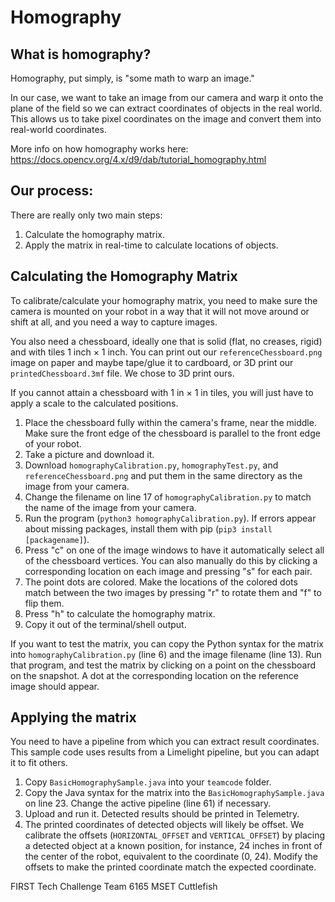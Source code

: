 # Homography

## What is homography?
Homography, put simply, is "some math to warp an image."

In our case, we want to take an image from our camera and warp it onto the plane of the field so we can extract coordinates of objects in the real world. This allows us to take pixel coordinates on the image and convert them into real-world coordinates.

More info on how homography works here: https://docs.opencv.org/4.x/d9/dab/tutorial_homography.html

## Our process:
There are really only two main steps:
1. Calculate the homography matrix.
2. Apply the matrix in real-time to calculate locations of objects.

## Calculating the Homography Matrix
To calibrate/calculate your homography matrix, you need to make sure the camera is mounted on your robot in a way that it will not move around or shift at all, and you need a way to capture images.

You also need a chessboard, ideally one that is solid (flat, no creases, rigid) and with tiles 1 inch × 1 inch. You can print out our `referenceChessboard.png` image on paper and maybe tape/glue it to cardboard, or 3D print our `printedChessboard.3mf` file. We chose to 3D print ours.

If you cannot attain a chessboard with 1 in × 1 in tiles, you will just have to apply a scale to the calculated positions.

1. Place the chessboard fully within the camera's frame, near the middle. Make sure the front edge of the chessboard is parallel to the front edge of your robot.
2. Take a picture and download it.
3. Download `homographyCalibration.py`, `homographyTest.py`, and `referenceChessboard.png` and put them in the same directory as the image from your camera.
4. Change the filename on line 17 of `homographyCalibration.py` to match the name of the image from your camera.
5. Run the program (`python3 homographyCalibration.py`). If errors appear about missing packages, install them with pip (`pip3 install [packagename]`).
6. Press "c" on one of the image windows to have it automatically select all of the chessboard vertices. You can also manually do this by clicking a corresponding location on each image and pressing "s" for each pair.
7. The point dots are colored. Make the locations of the colored dots match between the two images by pressing "r" to rotate them and "f" to flip them.
8. Press "h" to calculate the homography matrix.
9. Copy it out of the terminal/shell output.

If you want to test the matrix, you can copy the Python syntax for the matrix into `homographyCalibration.py` (line 6) and the image filename (line 13). Run that program, and test the matrix by clicking on a point on the chessboard on the snapshot. A dot at the corresponding location on the reference image should appear.

## Applying the matrix
You need to have a pipeline from which you can extract result coordinates. This sample code uses results from a Limelight pipeline, but you can adapt it to fit others.

1. Copy `BasicHomographySample.java` into your `teamcode` folder.
2. Copy the Java syntax for the matrix into the `BasicHomographySample.java` on line 23. Change the active pipeline (line 61) if necessary.
3. Upload and run it. Detected results should be printed in Telemetry.
4. The printed coordinates of detected objects will likely be offset. We calibrate the offsets (`HORIZONTAL_OFFSET` and `VERTICAL_OFFSET`) by placing a detected object at a known position, for instance, 24 inches in front of the center of the robot, equivalent to the coordinate (0, 24). Modify the offsets to make the printed coordinate match the expected coordinate.

FIRST Tech Challenge Team 6165 MSET Cuttlefish

